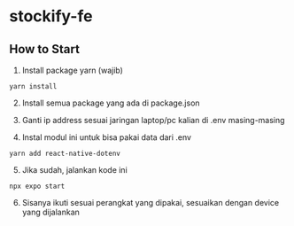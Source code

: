 # stockify-fe

## How to Start
1. Install package yarn (wajib)
```
yarn install
```

2. Install semua package yang ada di package.json

3. Ganti ip address sesuai jaringan laptop/pc kalian di .env masing-masing

4. Instal modul ini untuk bisa pakai data dari .env
```
yarn add react-native-dotenv
```

5. Jika sudah, jalankan kode ini
```
npx expo start
```

6. Sisanya ikuti sesuai perangkat yang dipakai, sesuaikan dengan device yang dijalankan
